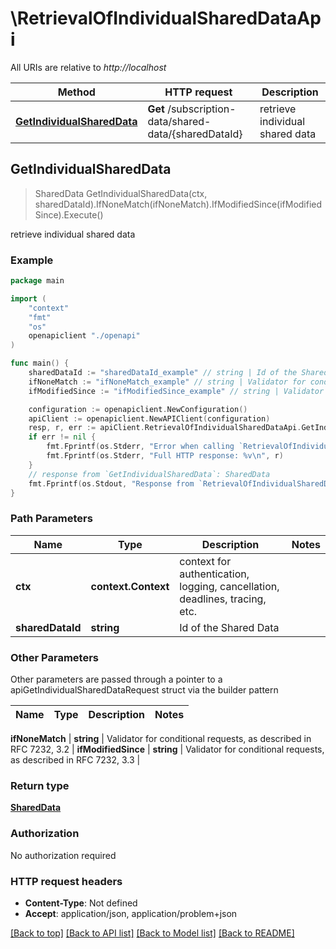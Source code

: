 # \RetrievalOfIndividualSharedDataApi

All URIs are relative to *http://localhost*

Method | HTTP request | Description
------------- | ------------- | -------------
[**GetIndividualSharedData**](RetrievalOfIndividualSharedDataApi.md#GetIndividualSharedData) | **Get** /subscription-data/shared-data/{sharedDataId} | retrieve individual shared data



## GetIndividualSharedData

> SharedData GetIndividualSharedData(ctx, sharedDataId).IfNoneMatch(ifNoneMatch).IfModifiedSince(ifModifiedSince).Execute()

retrieve individual shared data

### Example

```go
package main

import (
    "context"
    "fmt"
    "os"
    openapiclient "./openapi"
)

func main() {
    sharedDataId := "sharedDataId_example" // string | Id of the Shared Data
    ifNoneMatch := "ifNoneMatch_example" // string | Validator for conditional requests, as described in RFC 7232, 3.2 (optional)
    ifModifiedSince := "ifModifiedSince_example" // string | Validator for conditional requests, as described in RFC 7232, 3.3 (optional)

    configuration := openapiclient.NewConfiguration()
    apiClient := openapiclient.NewAPIClient(configuration)
    resp, r, err := apiClient.RetrievalOfIndividualSharedDataApi.GetIndividualSharedData(context.Background(), sharedDataId).IfNoneMatch(ifNoneMatch).IfModifiedSince(ifModifiedSince).Execute()
    if err != nil {
        fmt.Fprintf(os.Stderr, "Error when calling `RetrievalOfIndividualSharedDataApi.GetIndividualSharedData``: %v\n", err)
        fmt.Fprintf(os.Stderr, "Full HTTP response: %v\n", r)
    }
    // response from `GetIndividualSharedData`: SharedData
    fmt.Fprintf(os.Stdout, "Response from `RetrievalOfIndividualSharedDataApi.GetIndividualSharedData`: %v\n", resp)
}
```

### Path Parameters


Name | Type | Description  | Notes
------------- | ------------- | ------------- | -------------
**ctx** | **context.Context** | context for authentication, logging, cancellation, deadlines, tracing, etc.
**sharedDataId** | **string** | Id of the Shared Data | 

### Other Parameters

Other parameters are passed through a pointer to a apiGetIndividualSharedDataRequest struct via the builder pattern


Name | Type | Description  | Notes
------------- | ------------- | ------------- | -------------

 **ifNoneMatch** | **string** | Validator for conditional requests, as described in RFC 7232, 3.2 | 
 **ifModifiedSince** | **string** | Validator for conditional requests, as described in RFC 7232, 3.3 | 

### Return type

[**SharedData**](SharedData.md)

### Authorization

No authorization required

### HTTP request headers

- **Content-Type**: Not defined
- **Accept**: application/json, application/problem+json

[[Back to top]](#) [[Back to API list]](../README.md#documentation-for-api-endpoints)
[[Back to Model list]](../README.md#documentation-for-models)
[[Back to README]](../README.md)

